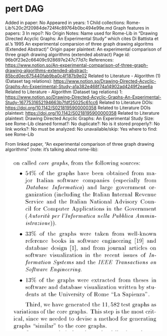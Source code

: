 # pert DAG

Added in paper: No
Appeared in years: 1
Child collections: Rome-Lib%20c2f20984de724f4c89764b0bc494e99e.md
Graph features in papers: 3
In repo?: No
Origin Notes: Name used for Rome-Lib in “Drawing Directed Acyclic Graphs: An Experimental Study”  which cites Di Battista et al.’s 1995 An experimental comparsion of three graph drawing algoritms (Extended Abstract)”
Origin paper plaintext: An experimental comparison of three graph drawing algorithms (extended abstract)
Page id: 96b0f23e2c66409c928697e247c77d7c
References: https://www.notion.so/An-experimental-comparison-of-three-graph-drawing-algorithms-extended-abstract-85bcd0ec675440fab9ba0c4f187b9e02
Related to Literature - Algorithm (1) (Dataset tag relations): https://www.notion.so/Drawing-Directed-Acyclic-Graphs-An-Experimental-Study-a1a382e468f74a14902ad4249f2eae6a
Related to Literature - Algorithm (Dataset tag relations) 1: https://www.notion.so/Drawing-Directed-Acyclic-Graphs-An-Experimental-Study-1677531652194663b7fdf25025c61cc6
Related to Literature DOIs: https://doi.org/10.1142/S0218195900000358
Related to Literature DOIs plaintext: https://doi.org/10.1142/S0218195900000358
Related to Literature plaintext: Drawing Directed Acyclic Graphs: An Experimental Study
Size: see Rome-Lib
cleaned format?: No
duplicate?: No
is it stored properly?: No
link works?: No
must be analyzed: No
unavailable/skip: Yes
where to find: see Rome-Lib

From linked paper, “An experimental comparison of three graph drawing algorithms” (note: it’s talking about rome-lib):

![Screen Shot 2023-05-09 at 1.22.31 PM.png](pert%20DAG%2096b0f23e2c66409c928697e247c77d7c/Screen_Shot_2023-05-09_at_1.22.31_PM.png)